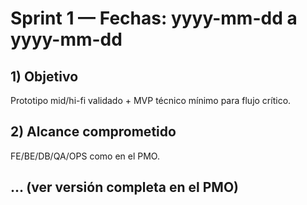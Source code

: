 # Sprint 1 — Fechas: yyyy-mm-dd a yyyy-mm-dd

## 1) Objetivo
Prototipo mid/hi-fi validado + MVP técnico mínimo para flujo crítico.

## 2) Alcance comprometido
FE/BE/DB/QA/OPS como en el PMO.

## ... (ver versión completa en el PMO)
